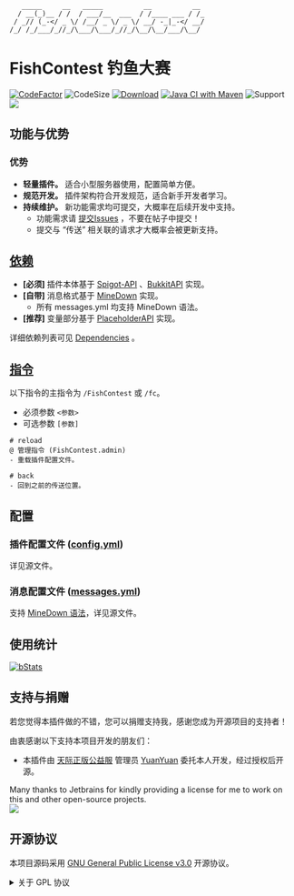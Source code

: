 ```text
   _____     __   _____          __          __ 
  / __(_)__ / /  / ___/__  ___  / /____ ___ / /_
 / _// (_-</ _ \/ /__/ _ \/ _ \/ __/ -_|_-</ __/
/_/ /_/___/_//_/\___/\___/_//_/\__/\__/___/\__/                                          
```

# FishContest 钓鱼大赛

[![CodeFactor](https://www.codefactor.io/repository/github/carm-outsource/FishContest/badge?s=b76fec1f64726b5f19989aace6adb5f85fdab840)](https://www.codefactor.io/repository/github/carm-outsource/FishContest)
![CodeSize](https://img.shields.io/github/languages/code-size/carm-outsource/FishContest)
[![Download](https://img.shields.io/github/downloads/carm-outsource/FishContest/total)](https://github.com/carm-outsource/FishContest/releases)
[![Java CI with Maven](https://github.com/carm-outsource/FishContest/actions/workflows/maven.yml/badge.svg?branch=master)](https://github.com/carm-outsource/FishContest/actions/workflows/maven.yml)
![Support](https://img.shields.io/badge/Minecraft-Java%201.18--Latest-yellow)
![](https://visitor-badge.glitch.me/badge?page_id=FishContest.readme)



## 功能与优势

### 优势

- **轻量插件。** 适合小型服务器使用，配置简单方便。
- **规范开发。** 插件架构符合开发规范，适合新手开发者学习。
- **持续维护。** 新功能需求均可提交，大概率在后续开发中支持。
    - 功能需求请 [提交Issues](https://github.com/CarmJos/FishContest/issues/new?assignees=&labels=enhancement&template=feature_issues.md&title=)
      ，不要在帖子中提交！
    - 提交与 “传送” 相关联的请求才大概率会被更新支持。

## [依赖](https://github.com/CarmJos/FishContest/network/dependencies)

- **[必须]** 插件本体基于 [Spigot-API](https://hub.spigotmc.org/stash/projects/SPIGOT) 、[BukkitAPI](http://bukkit.org/)
  实现。
- **[自带]** 消息格式基于 [MineDown](https://github.com/Phoenix616/MineDown) 实现。
    - 所有 messages.yml 均支持 MineDown 语法。
- **[推荐]** 变量部分基于 [PlaceholderAPI](https://www.spigotmc.org/resources/6245/) 实现。

详细依赖列表可见 [Dependencies](https://github.com/CarmJos/FishContest/network/dependencies) 。

## [指令](src/main/resources/plugin.yml)

以下指令的主指令为 `/FishContest` 或 `/fc`。

- 必须参数 `<参数>`
- 可选参数 `[参数]`

```text
# reload
@ 管理指令 (FishContest.admin)
- 重载插件配置文件。

# back
- 回到之前的传送位置。
```

## 配置

### 插件配置文件 ([config.yml]())

详见源文件。

### 消息配置文件 ([messages.yml]())

支持 [MineDown 语法](https://wiki.phoenix616.dev/library:minedown:syntax)，详见源文件。

## 使用统计

[![bStats](https://bstats.org/signatures/bukkit/FishContest.svg)](https://bstats.org/plugin/bukkit/FishContest/17847)

## 支持与捐赠

若您觉得本插件做的不错，您可以捐赠支持我，感谢您成为开源项目的支持者！

由衷感谢以下支持本项目开发的朋友们：
- 本插件由 [天际正版公益服](https://github.com/YuanYuanOwO/Minecraft-Tianji-Server) 管理员 [YuanYuan](https://github.com/YuanYuanOwO) 委托本人开发，经过授权后开源。

Many thanks to Jetbrains for kindly providing a license for me to work on this and other open-source projects.  
[![](https://resources.jetbrains.com/storage/products/company/brand/logos/jb_beam.svg)](https://www.jetbrains.com/?from=https://github.com/CarmJos/UserPrefix)

## 开源协议

本项目源码采用 [GNU General Public License v3.0](https://opensource.org/licenses/GPL-3.0) 开源协议。
<details>
<summary>关于 GPL 协议</summary>

> GNU General Public Licence (GPL) 有可能是开源界最常用的许可模式。GPL 保证了所有开发者的权利，同时为使用者提供了足够的复制，分发，修改的权利：
>
> #### 可自由复制
> 你可以将软件复制到你的电脑，你客户的电脑，或者任何地方。复制份数没有任何限制。
> #### 可自由分发
> 在你的网站提供下载，拷贝到U盘送人，或者将源代码打印出来从窗户扔出去（环保起见，请别这样做）。
> #### 可以用来盈利
> 你可以在分发软件的时候收费，但你必须在收费前向你的客户提供该软件的 GNU GPL 许可协议，以便让他们知道，他们可以从别的渠道免费得到这份软件，以及你收费的理由。
> #### 可自由修改
> 如果你想添加或删除某个功能，没问题，如果你想在别的项目中使用部分代码，也没问题，唯一的要求是，使用了这段代码的项目也必须使用
> GPL 协议。
>
> 需要注意的是，分发的时候，需要明确提供源代码和二进制文件，另外，用于某些程序的某些协议有一些问题和限制，你可以看一下
> @PierreJoye 写的 Practical Guide to GPL Compliance 一文。使用 GPL 协议，你必须在源代码代码中包含相应信息，以及协议本身。
>
> *以上文字来自 [五种开源协议GPL,LGPL,BSD,MIT,Apache](https://www.oschina.net/question/54100_9455) 。*
</details>
